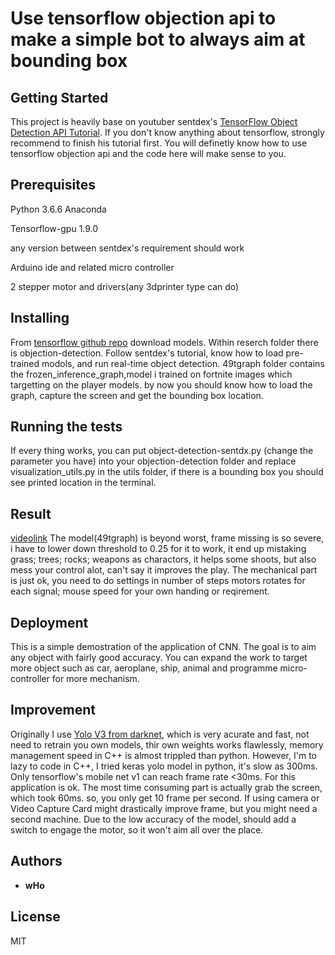 # Use tensorflow objection api to make a simple bot to always aim at bounding box


## Getting Started

This project is heavily base on youtuber sentdex's [TensorFlow Object Detection API Tutorial](https://www.youtube.com/watch?v=COlbP62-B-U&list=PLQVvvaa0QuDcNK5GeCQnxYnSSaar2tpku). If you don't know anything about tensorflow, strongly recommend to finish his tutorial first. You will definetly know how to use tensorflow objection api and the code here will make sense to you.


## Prerequisites

Python 3.6.6 Anaconda

Tensorflow-gpu 1.9.0

any version between sentdex's requirement should work

Arduino ide and related micro controller

2 stepper motor and drivers(any 3dprinter type can do)

## Installing
From [tensorflow github repo](https://github.com/tensorflow/models) download models.
Within reserch folder there is objection-detection.
Follow sentdex's tutorial, know how to load pre-trained modols, and run real-time object detection.
49tgraph folder contains the frozen_inference_graph,model i trained on fortnite images which targetting on the player models. by now you should know how to load the graph, capture the screen and get the bounding box location.

## Running the tests
If every thing works, you can put object-detection-sentdx.py (change the parameter you have) into your objection-detection folder and replace visualization_utils.py in the utils folder, if there is a bounding box you should see printed location in the terminal.

## Result
[videolink](https://youtu.be/udUKzO7BvFY)
The model(49tgraph) is beyond worst, frame missing is so severe, i have to lower down threshold to 0.25 for it to work, it end up mistaking grass; trees; rocks; weapons as charactors, it helps some shoots, but also mess your control alot, can't say it improves the play. The mechanical part is just ok, you need to do settings in number of steps motors rotates for each signal; mouse speed for your own handing or reqirement.

## Deployment
This is a simple demostration of the application of CNN. The goal is to aim any object with fairly good accuracy. You can expand the work to target more object such as car, aeroplane, ship, animal and programme micro-controller for more mechanism.


## Improvement
Originally I use [Yolo V3 from darknet](https://pjreddie.com/darknet/yolo/), which is very acurate and fast, not need to retrain you own models, thir own weights works flawlessly, memory management speed in C++ is almost trippled than python. However, I'm to lazy to code in C++, I tried keras yolo model in python, it's slow as 300ms. Only tensorflow's mobile net v1 can reach frame rate <30ms. For this application is ok. The most time consuming part is actually grab the screen, which took 60ms. so, you only get 10 frame per second. If using camera or Video Capture Card might drastically improve frame, but you might need a second machine.
Due to the low accuracy of the model, should add a switch to engage the motor, so it won't aim all over the place.

## Authors

* **wHo** 

## License

MIT


